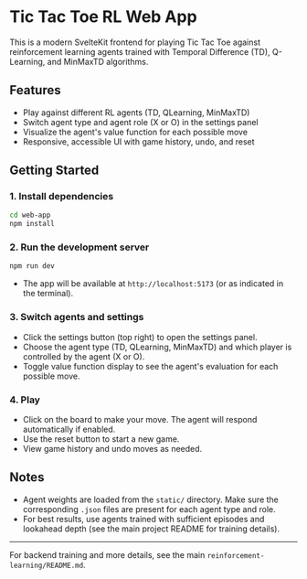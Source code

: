 # Tic Tac Toe RL Web App

This is a modern SvelteKit frontend for playing Tic Tac Toe against reinforcement learning agents trained with Temporal Difference (TD), Q-Learning, and MinMaxTD algorithms.

## Features
- Play against different RL agents (TD, QLearning, MinMaxTD)
- Switch agent type and agent role (X or O) in the settings panel
- Visualize the agent's value function for each possible move
- Responsive, accessible UI with game history, undo, and reset

## Getting Started

### 1. Install dependencies
```bash
cd web-app
npm install
```

### 2. Run the development server
```bash
npm run dev
```
- The app will be available at `http://localhost:5173` (or as indicated in the terminal).

### 3. Switch agents and settings
- Click the settings button (top right) to open the settings panel.
- Choose the agent type (TD, QLearning, MinMaxTD) and which player is controlled by the agent (X or O).
- Toggle value function display to see the agent's evaluation for each possible move.

### 4. Play
- Click on the board to make your move. The agent will respond automatically if enabled.
- Use the reset button to start a new game.
- View game history and undo moves as needed.

## Notes
- Agent weights are loaded from the `static/` directory. Make sure the corresponding `.json` files are present for each agent type and role.
- For best results, use agents trained with sufficient episodes and lookahead depth (see the main project README for training details).

---
For backend training and more details, see the main `reinforcement-learning/README.md`.
